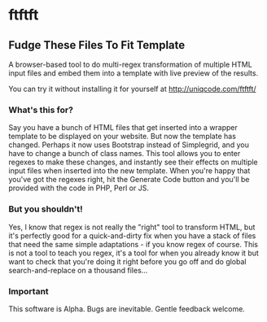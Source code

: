 # ftftft 
## Fudge These Files To Fit Template

A browser-based tool to do multi-regex transformation of multiple HTML input files and embed them into a template with live preview of the results.

You can try it without installing it for yourself at http://uniqcode.com/ftftft/

### What's this for?

Say you have a bunch of HTML files that get inserted into a wrapper template to be displayed on your website. But now the template has changed. Perhaps it now uses Bootstrap instead of Simplegrid, and you have to change a bunch of class names. This tool allows you to enter regexes to make these changes, and instantly see their effects on multiple input files when inserted into the new template. When you're happy that you've got the regexes right, hit the Generate Code button and you'll be provided with the code in PHP, Perl or JS.

### But you shouldn't!

Yes, I know that regex is not really the "right" tool to transform HTML, but it's perfectly good for a quick-and-dirty fix when you have a stack of files that need the same simple adaptations - if you know regex of course. This is not a tool to teach you regex, it's a tool for when you already know it but want to check that you're doing it right before you go off and do global search-and-replace on a thousand files...

### Important

This software is Alpha. Bugs are inevitable. Gentle feedback welcome.


